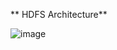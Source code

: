 ** HDFS Architecture**

![image](https://user-images.githubusercontent.com/42135673/232320089-dc36a589-4a02-4efd-babe-3786b81d5f06.png)
